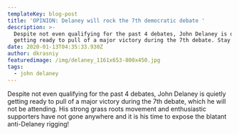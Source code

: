 ```yaml
---
templateKey: blog-post
title: 'OPINION: Delaney will rock the 7th democratic debate '
description: >-
  Despite not even qualifying for the past 4 debates, John Delaney is quietly
  getting ready to pull of a major victory during the 7th debate. Stay Tuned!
date: 2020-01-13T04:35:33.930Z
author: dkrasniy
featuredimage: /img/delaney_1161x653-800x450.jpg
tags:
  - john delaney
---
```

Despite not even qualifying for the past 4 debates, John Delaney is quietly getting ready to pull of a major victory during the 7th debate, which he will not be attending. His strong grass roots movement and enthusiastic supporters have not gone anywhere and it is his time to expose the blatant anti-Delaney rigging!

